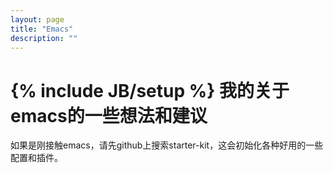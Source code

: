 ```yaml
---
layout: page
title: "Emacs"
description: ""
---
```

{% include JB/setup %}
我的关于emacs的一些想法和建议
==========
如果是刚接触emacs，请先github上搜索starter-kit，这会初始化各种好用的一些配置和插件。

